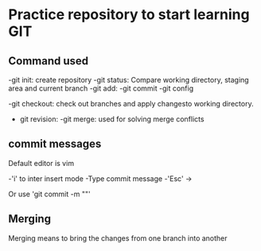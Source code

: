 # Practice repository to start learning GIT

## Command used
-git init: create repository
-git status: Compare working directory, staging area and current branch
-git add:
-git commit
-git config

-git checkout: check out branches and apply changesto working directory.
- git revision:
-git merge: used for solving merge conflicts
## commit messages

Default editor is vim

-'i' to inter insert mode
-Type commit message
-'Esc' ->

Or use 'git commit -m ""'

## Merging

Merging means to bring the changes from one branch into another
